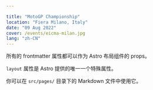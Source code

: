 ```yaml
---

title: "MotoGP Championship"
location: "Fiera Milano, Italy"
date: "09 Aug 2022"
cover: /events/eicma-milan.jpg
lang: "zh-CN"
---
```

所有的 frontmatter 属性都可以作为 Astro 布局组件的 props。

`layout` 属性是 Astro 提供的唯一一个特殊属性。

你可以在 `src/pages/` 目录下的 Markdown 文件中使用它。
